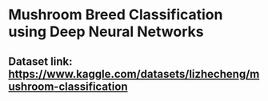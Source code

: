 # Mushroom Breed Classification using Deep Neural Networks
## Dataset link: https://www.kaggle.com/datasets/lizhecheng/mushroom-classification
